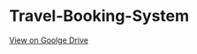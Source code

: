 # Travel-Booking-System
[View on Goolge Drive](https://docs.google.com/presentation/d/1lF-Mj0bYVQp2fTb31FEKzG9mbul4QP_f/edit?usp=drive_link&ouid=107600618498530083157&rtpof=true&sd=true)
